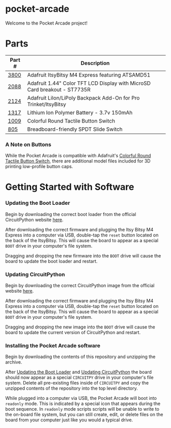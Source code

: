 # pocket-arcade
Welcome to the Pocket Arcade project!


# Parts
| Part # | Description |
|--------|-------------|
| [3800](https://www.adafruit.com/product/3800) | Adafruit ItsyBitsy M4 Express featuring ATSAMD51 |
| [2088](https://www.adafruit.com/product/2088) | Adafruit 1.44" Color TFT LCD Display with MicroSD Card breakout - ST7735R |
| [2124](https://www.adafruit.com/product/2124) | Adafruit LiIon/LiPoly Backpack Add-On for Pro Trinket/ItsyBitsy |
| [1317](https://www.adafruit.com/product/1317) | Lithium Ion Polymer Battery - 3.7v 150mAh |
| [1009](https://www.adafruit.com/product/1009) | Colorful Round Tactile Button Switch |
| [805 ](https://www.adafruit.com/product/805 ) | Breadboard-friendly SPDT Slide Switch |


### A Note on Buttons
While the Pocket Arcade is compatible with Adafruit's [Colorful Round Tactile Button Switch](https://www.adafruit.com/product/1009), there are additional model files included for 3D printing low-profile button caps.

# Getting Started with Software

### Updating the Boot Loader
Begin by downloading the correct boot loader from the official CircuitPython website [here]([https://](https://circuitpython.org/board/itsybitsy_m4_express/)).

After downloading the correct firmware and plugging the Itsy Bitsy M4 Express into a computer via USB, double-tap the `reset` button located on the back of the ItsyBitsy. This will cause the board to appear as a special `BOOT` drive in your computer's file system.

Dragging and dropping the new firmware into the `BOOT` drive will cause the board to update the boot loader and restart.

### Updating CircuitPython
Begin by downloading the correct CircuitPython image from the official website [here]([https://](https://circuitpython.org/board/itsybitsy_m4_express/)).

After downloading the correct firmware and plugging the Itsy Bitsy M4 Express into a computer via USB, double-tap the `reset` button located on the back of the ItsyBitsy. This will cause the board to appear as a special `BOOT` drive in your computer's file system.

Dragging and dropping the new image into the `BOOT` drive will cause the board to update the current version of CircuitPython and restart.

### Installing the Pocket Arcade software
Begin by downloading the contents of this repository and unzipping the archive.

After [Updating the Boot Loader](#updating-the-boot-loader) and [Updating CircuitPython](#updating-circuitpython) the board should now appear as a special `CIRCUITPY` drive in your computer's file system. Delete all pre-existing files inside of `CIRCUITPY` and copy the unzipped contents of the repository into the top level directory.

While plugged into a computer via USB, the Pocket Arcade will boot into `readonly` mode. This is indicated by a special icon that appears during the boot sequence. In `readonly` mode scripts scripts will be unable to write to the on-board file system, but you can still create, edit, or delete files on the board from your computer just like you would a typical drive.
